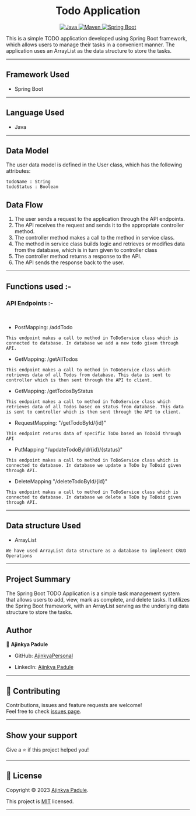 <h1 align = "center">Todo Application </h1>

<p align="center">
<a href="Java url">
    <img alt="Java" src="https://img.shields.io/badge/Java->=8-darkblue.svg" />
</a>
<a href="Maven url" >
    <img alt="Maven" src="https://img.shields.io/badge/maven-3.0.5-brightgreen.svg" />
</a>
<a href="Spring Boot url" >
    <img alt="Spring Boot" src="https://img.shields.io/badge/Spring Boot-3.0.6-brightgreen.svg" />
</a>
</p>
This is a simple TODO application developed using Spring Boot framework, which allows users to manage their tasks in a convenient manner. The application uses an ArrayList as the data structure to store the tasks.


---

## Framework Used
* Spring Boot

---

## Language Used
* Java

---

## Data Model

The user data model is defined in the User class, which has the following attributes:
```
todoName : String
todoStatus : Boolean

```

## Data Flow

1. The user sends a request to the application through the API endpoints.
2. The API receives the request and sends it to the appropriate controller method.
3. The controller method makes a call to the method in service class.
4. The method in service class builds logic and retrieves or modifies data from the database, which is in turn given to controller class
5. The controller method returns a response to the API.
6. The API sends the response back to the user.

---


## Functions used :-

### API Endpoints :-
</br>


* PostMapping: /addTodo
```
This endpoint makes a call to method in ToDoService class which is connected to database. In database we add a new todo given through API.
```

* GetMapping: /getAllTodos
```
This endpoint makes a call to method in ToDoService class which retrieves data of all Todos from database. This data is sent to controller which is then sent through the API to client.
```

* GetMapping: /getTodosByStatus
```
This endpoint makes a call to method in ToDoService class which retrieves data of all Todos basec on status from database. This data is sent to controller which is then sent through the API to client.
```

* RequestMapping: "/getTodoById/{id}"
```
This endpoint returns data of specific ToDo based on ToDoId through API
```

* PutMapping "/updateTodoById/{id}/{status}"
```
This endpoint makes a call to method in ToDoService class which is connected to database. In database we update a ToDo by ToDoid given through API.
```

* DeleteMapping "/deleteTodoById/{id}"
```
This endpoint makes a call to method in ToDoService class which is connected to database. In database we delete a ToDo by ToDoid given through API.
```

---

## Data structure Used
* ArrayList
```
We have used ArrayList data structure as a database to implement CRUD Operations 
```
---

## Project Summary
The Spring Boot TODO Application is a simple task management system that allows users to add, view, mark as complete, 
and delete tasks. It utilizes the Spring Boot framework, with an ArrayList serving as the underlying data structure to store the tasks.

## Author

👤 **Ajinkya Padule**

* GitHub: [AjinkyaPersonal](https://github.com/AjinkyaPersonal)

* LinkedIn: [Ajinkya Padule](https://www.linkedin.com/in/ajinkya-padule-04b8541a6/)
    
---

## 🤝 Contributing

Contributions, issues and feature requests are welcome!<br />Feel free to check [issues page]("url").
    
---
    
## Show your support

Give a ⭐️ if this project helped you!
    
---
    
## 📝 License

Copyright © 2023 [Ajinkya Padule](https://github.com/AjinkyaPersonal).<br />

This project is [MIT]("url") licensed.
    
---
